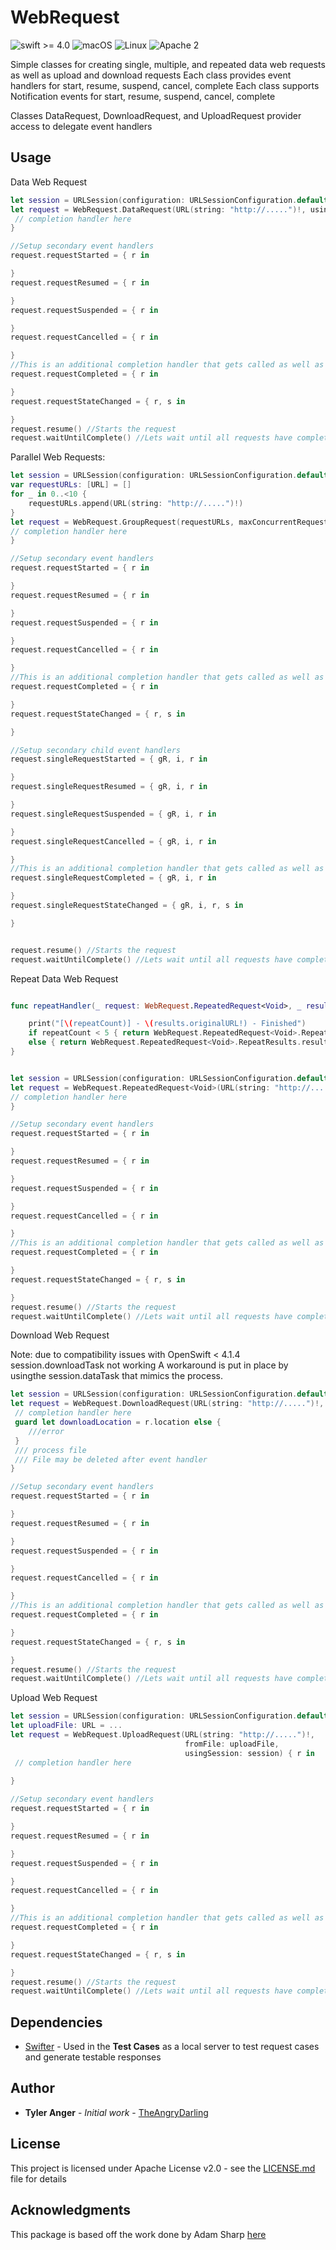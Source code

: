 # WebRequest
![swift >= 4.0](https://img.shields.io/badge/swift-%3E%3D4.0-brightgreen.svg)
![macOS](https://img.shields.io/badge/os-macOS-green.svg?style=flat)
![Linux](https://img.shields.io/badge/os-linux-green.svg?style=flat)
![Apache 2](https://img.shields.io/badge/license-Apache2-blue.svg?style=flat)

Simple classes for creating single, multiple, and repeated data web requests as well as upload and download requests
Each class provides event handlers for start, resume, suspend, cancel, complete
Each class supports Notification events for start, resume, suspend, cancel, complete 

Classes DataRequest, DownloadRequest, and UploadRequest provider access to delegate event handlers 

## Usage

Data Web Request
```Swift
let session = URLSession(configuration: URLSessionConfiguration.default)
let request = WebRequest.DataRequest(URL(string: "http://.....")!, usingSession: session) { r in 
 // completion handler here
}

//Setup secondary event handlers
request.requestStarted = { r in 

}
request.requestResumed = { r in 

}
request.requestSuspended = { r in 

}
request.requestCancelled = { r in 

}
//This is an additional completion handler that gets called as well as the completionHandler in the constructor
request.requestCompleted = { r in 

}
request.requestStateChanged = { r, s in 

}
request.resume() //Starts the request
request.waitUntilComplete() //Lets wait until all requests have completed.  No guarentee that all event handlers have been called when we release
```

Parallel Web Requests:
```Swift
let session = URLSession(configuration: URLSessionConfiguration.default)
var requestURLs: [URL] = []
for _ in 0..<10 {
    requestURLs.append(URL(string: "http://.....")!)
}
let request = WebRequest.GroupRequest(requestURLs, maxConcurrentRequests: = 5) { rA in 
// completion handler here
}

//Setup secondary event handlers
request.requestStarted = { r in 

}
request.requestResumed = { r in 

}
request.requestSuspended = { r in 

}
request.requestCancelled = { r in 

}
//This is an additional completion handler that gets called as well as the completionHandler in the constructor
request.requestCompleted = { r in 

}
request.requestStateChanged = { r, s in 

}

//Setup secondary child event handlers
request.singleRequestStarted = { gR, i, r in 

}
request.singleRequestResumed = { gR, i, r in 

}
request.singleRequestSuspended = { gR, i, r in 

}
request.singleRequestCancelled = { gR, i, r in 

}
//This is an additional completion handler that gets called as well as the completionHandler in the constructor
request.singleRequestCompleted = { gR, i, r in 

}
request.singleRequestStateChanged = { gR, i, r, s in 

}


request.resume() //Starts the request
request.waitUntilComplete() //Lets wait until all requests have completed.  No guarentee that all event handlers have been called when we release
```

Repeat Data Web Request
```Swift

func repeatHandler(_ request: WebRequest.RepeatedRequest<Void>, _ results: WebRequest.SingleRequest.Results, _ repeatCount: Int) -> WebRequest.RepeatedRequest<Void>.RepeatResults {

    print("[\(repeatCount)] - \(results.originalURL!) - Finished")
    if repeatCount < 5 { return WebRequest.RepeatedRequest<Void>.RepeatResults.repeat }
    else { return WebRequest.RepeatedRequest<Void>.RepeatResults.results(nil) } //Allows us to parse results here and send them to the completion handler.  That way they request data is only being parsed once.
}


let session = URLSession(configuration: URLSessionConfiguration.default)
let request = WebRequest.RepeatedRequest<Void>(URL(string: "http://.....")!, usingSession: session, repeatHandler: repeatHandler) { rs, r, e in
// completion handler here
}

//Setup secondary event handlers
request.requestStarted = { r in 

}
request.requestResumed = { r in 

}
request.requestSuspended = { r in 

}
request.requestCancelled = { r in 

}
//This is an additional completion handler that gets called as well as the completionHandler in the constructor
request.requestCompleted = { r in 

}
request.requestStateChanged = { r, s in 

}
request.resume() //Starts the request
request.waitUntilComplete() //Lets wait until all requests have completed.  No guarentee that all event handlers have been called when we release
```

Download Web Request

Note: due to compatibility issues with OpenSwift < 4.1.4 session.downloadTask not working 
A workaround is put in place by usingthe session.dataTask that mimics the process.
```Swift
let session = URLSession(configuration: URLSessionConfiguration.default)
let request = WebRequest.DownloadRequest(URL(string: "http://.....")!, usingSession: session) { r in 
 // completion handler here
 guard let downloadLocation = r.location else {
    ///error
 }
 /// process file
 /// File may be deleted after event handler
}

//Setup secondary event handlers
request.requestStarted = { r in 

}
request.requestResumed = { r in 

}
request.requestSuspended = { r in 

}
request.requestCancelled = { r in 

}
//This is an additional completion handler that gets called as well as the completionHandler in the constructor
request.requestCompleted = { r in 

}
request.requestStateChanged = { r, s in 

}
request.resume() //Starts the request
request.waitUntilComplete() //Lets wait until all requests have completed.  No guarentee that all event handlers have been called when we release
```

Upload Web Request
```Swift
let session = URLSession(configuration: URLSessionConfiguration.default)
let uploadFile: URL = ...
let request = WebRequest.UploadRequest(URL(string: "http://.....")!, 
                                       fromFile: uploadFile, 
                                       usingSession: session) { r in 
 // completion handler here
 
}

//Setup secondary event handlers
request.requestStarted = { r in 

}
request.requestResumed = { r in 

}
request.requestSuspended = { r in 

}
request.requestCancelled = { r in 

}
//This is an additional completion handler that gets called as well as the completionHandler in the constructor
request.requestCompleted = { r in 

}
request.requestStateChanged = { r, s in 

}
request.resume() //Starts the request
request.waitUntilComplete() //Lets wait until all requests have completed.  No guarentee that all event handlers have been called when we release
```

## Dependencies
* [Swifter](https://github.com/httpswift/swifter) - Used in the **Test Cases** as a local server to test request cases and generate testable responses

## Author

* **Tyler Anger** - *Initial work* - [TheAngryDarling](https://github.com/TheAngryDarling)

## License

This project is licensed under Apache License v2.0 - see the [LICENSE.md](LICENSE.md) file for details

## Acknowledgments

This package is based off the work done by Adam Sharp [here](https://gist.github.com/sharplet/37210c02aa9e525b55f823bb67712725)
